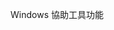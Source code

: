 <Token xmlns:xlink="http://www.w3.org/1999/xlink">Windows 協助工具功能</Token>

<!--HONumber=Jun16_HO4-->


